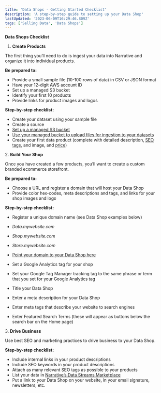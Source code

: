 ```yaml
---
title: 'Data Shops - Getting Started Checklist'
description: 'A step-by-step guide to setting up your Data Shop'
lastUpdated: '2023-06-09T16:29:46.809Z'
tags: ['Selling Data', 'Data Shops']
---
```

**Data Shops Checklist** 

1.  **Create Products** 

The first thing you’ll need to do is ingest your data into Narrative and organize it into individual products.

**Be prepared to:**

*   Provide a small sample file (10-100 rows of data) in CSV or JSON format
*   Have your 12-digit AWS account ID
*   Set up a managed S3 bucket 
*   Identify your first 10 products
*   Provide links for product images and logos

**Step-by-step checklist:**

*   Create your dataset using your sample file 
*   Create a source
*   [Set up a managed S3 bucket](https://kb.narrative.io/how-do-i-set-up-a-managed-bucket) 
*   [Use your managed bucket to upload files for ingestion to your datasets](https://kb.narrative.io/how-do-i-ingest-data-using-my-managed-bucket) 
*   Create your first data product (complete with detailed description, [SEO tags](/blog/5-seo-tips-to-help-buyers-find-your-data-products), and image, and [price](https://kb.narrative.io/how-should-i-price-my-data))  
      
    

2\. **Build** **Your Shop**  
  

Once you have created a few products, you’ll want to create a custom branded ecommerce storefront.

  

**Be prepared to:**

*   Choose a URL and register a domain that will host your Data Shop
*   Provide color hex-codes, meta descriptions and tags, and links for your shop images and logo 

**Step-by-step checklist:**

*   Register a unique domain name (see Data Shop examples below)

*   _Data.mywebsite.com_

*   _Shop.mywebsite.com_

*   _Store.mywebsite.com_

*   [Point your domain to your Data Shop here](https://kb.narrative.io/data-shop-domain-cloudflare)
*   Set a Google Analytics tag for your shop
*   Set your Google Tag Manager tracking tag to the same phrase or term that you set for your Google Analytics tag
*   Title your Data Shop 
*   Enter a meta description for your Data Shop
*   Enter meta tags that describe your website to search engines
*   Enter Featured Search Terms (these will appear as buttons below the search bar on the Home page)  
      
    

3\. **Drive** **Business**   
  

Use best SEO and marketing practices to drive business to your Data Shop.

  

**Step-by-step checklist:**

*   Include internal links in your product descriptions 
*   Include SEO keywords in your product descriptions
*   Attach as many relevant SEO tags as possible to your products
*   List your data in [Narrative’s Data Streams Marketplace](https://www.narrative.io/data-marketplace)
*   Put a link to your Data Shop on your website, in your email signature, newsletters, etc.
